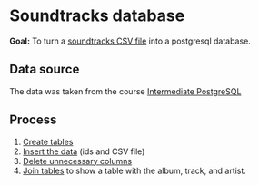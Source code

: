 # Soundtracks database

**Goal:** To turn a [soundtracks CSV file](https://github.com/davidr9708/Tracks_database/blob/main/library.csv) into a postgresql database.

## Data source
   The data was taken from the course [Intermediate PostgreSQL](https://www.coursera.org/learn/intermediate-postgresql?specialization=postgresql-for-everybody)
   
## Process
  1. [Create tables](https://github.com/davidr9708/Tracks_database/blob/main/1_Create_table.sql)
  2. [Insert the data](https://github.com/davidr9708/Tracks_database/blob/main/2_Insert_data.sql) (ids and CSV file)
  3. [Delete unnecessary columns](https://github.com/davidr9708/Tracks_database/blob/main/3_Alter_table.sql)
  4. [Join tables](https://github.com/davidr9708/Tracks_database/blob/main/4_Join.sql) to show a table with the album, track, and artist.
